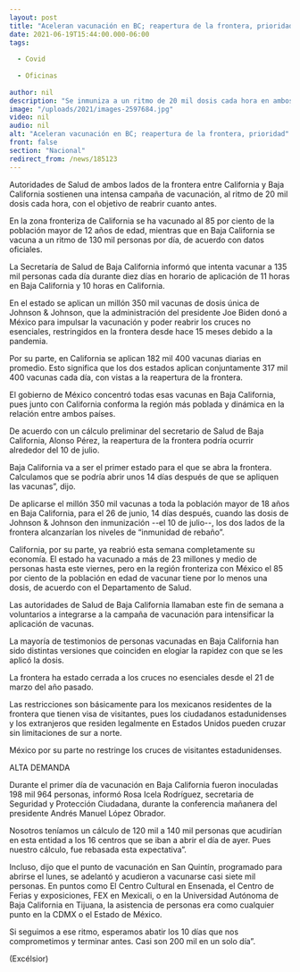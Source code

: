 ```yaml
---
layout: post
title: "Aceleran vacunación en BC; reapertura de la frontera, prioridad"
date: 2021-06-19T15:44:00.000-06:00
tags:
  
  - Covid
  
  - Oficinas
  
author: nil
description: "Se inmuniza a un ritmo de 20 mil dosis cada hora en ambos lados de la frontera; en el primer día en Baja California fueron atendidas 198 mil 964 personas"
image: "/uploads/2021/images-2597684.jpg"
video: nil
audio: nil
alt: "Aceleran vacunación en BC; reapertura de la frontera, prioridad"
front: false
section: "Nacional"
redirect_from: /news/185123
---
```


Autoridades de Salud de ambos lados de la frontera entre California y Baja California sostienen una intensa campaña de vacunación, al ritmo de 20 mil dosis cada hora, con el objetivo de reabrir cuanto antes.

En la zona fronteriza de California se ha vacunado al 85 por ciento de la población mayor de 12 años de edad, mientras que en Baja California se vacuna a un ritmo de 130 mil personas por día, de acuerdo con datos oficiales.

La Secretaría de Salud de Baja California informó que intenta vacunar a 135 mil personas cada día durante diez días en horario de aplicación de 11 horas en Baja California y 10 horas en California.

En el estado se aplican un millón 350 mil vacunas de dosis única de Johnson & Johnson, que la administración del presidente Joe Biden donó a México para impulsar la vacunación y poder reabrir  los cruces no esenciales, restringidos en la frontera desde hace 15 meses debido a la pandemia.

Por su parte, en California se aplican 182 mil 400 vacunas diarias en promedio. Esto significa que los dos estados aplican conjuntamente 317 mil 400 vacunas cada día, con vistas a la reapertura de la frontera.

El gobierno de México concentró todas esas vacunas en Baja California, pues junto con California conforma la región más poblada y dinámica en la relación entre ambos países.

De acuerdo con un cálculo preliminar del secretario de Salud de Baja California, Alonso Pérez, la reapertura de la frontera podría ocurrir alrededor del 10 de julio.

Baja California va a ser el primer estado para el que se abra la frontera. Calculamos que se podría abrir unos 14 días después de que se apliquen las vacunas”, dijo.

De aplicarse el millón 350 mil vacunas a toda la población mayor de 18 años en Baja California, para el 26 de junio, 14 días después, cuando las dosis de Johnson & Johnson den inmunización --el 10 de julio--,  los dos lados de la frontera alcanzarían los niveles de “inmunidad de rebaño”.

California, por su parte, ya reabrió esta semana completamente su economía. El estado ha vacunado a más de 23 millones y medio de personas hasta este viernes, pero en la región fronteriza con México el 85 por ciento de la población en edad de vacunar tiene por lo menos una dosis, de acuerdo con el Departamento de Salud.

Las autoridades de Salud de Baja California llamaban este fin de semana a voluntarios a integrarse a la campaña de vacunación para intensificar la aplicación de vacunas.

La mayoría de testimonios de personas vacunadas en Baja California han sido distintas versiones que coinciden en elogiar la rapidez con que se les aplicó la dosis.

La frontera ha estado cerrada a los cruces no esenciales desde el 21 de marzo del año pasado.

Las restricciones son básicamente para los mexicanos residentes de la frontera que tienen visa de visitantes, pues los ciudadanos estadunidenses y los extranjeros que residen legalmente en Estados Unidos pueden cruzar sin limitaciones de sur a norte.

México por su parte no restringe los cruces de visitantes estadunidenses.

ALTA DEMANDA

Durante el primer día de vacunación en Baja California fueron inoculadas 198 mil 964 personas, informó Rosa Icela Rodríguez, secretaria de Seguridad y Protección Ciudadana, durante la conferencia mañanera del presidente Andrés Manuel López Obrador.

Nosotros teníamos un cálculo de 120 mil a 140 mil personas que acudirían en esta entidad a los 16 centros que se iban a abrir el día de ayer. Pues nuestro cálculo, fue rebasada esta expectativa”.

Incluso, dijo que el punto de vacunación en San Quintín, programado para abrirse el lunes, se adelantó y acudieron a vacunarse casi siete mil personas. En puntos como El Centro Cultural en Ensenada, el Centro de Ferias y exposiciones, FEX en Mexicali, o en la Universidad Autónoma de Baja California en Tijuana, la asistencia de personas era como cualquier punto en la CDMX o el Estado de México.

Si seguimos a ese ritmo, esperamos abatir los 10 días que nos comprometimos y terminar antes. Casi son 200 mil en un solo día”.

(Excélsior)
